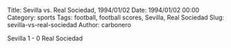 Title: Sevilla vs. Real Sociedad, 1994/01/02
Date: 1994/01/02 00:00
Category: sports
Tags: football, football scores, Sevilla, Real Sociedad
Slug: sevilla-vs-real-sociedad
Author: carbonero


Sevilla 1 - 0 Real Sociedad
